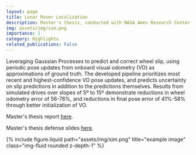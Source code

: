 ```yaml
---
layout: page
title: Lunar Rover Localization
description: Master's thesis, conducted with NASA Ames Research Center
img: assets/img/sim.png
importance: 1
category: Highlights
related_publications: False
---
```



Leveraging Gaussian Processes to predict and correct wheel slip, using periodic pose updates from onboard visual odometry (VO) as approximations of ground truth. The developed pipeline prioritizes most recent and highest-confidence VO pose updates, and predicts uncertainty on slip predictions in addition to the predictions themselves. Results from simulated drives over slopes of 5º to 15º demonstrate reductions in wheel odometry error of 56-78%, and reductions in final pose error of 41%-58% through better initialization of VO.

Master's thesis report <a href="https://drive.google.com/file/d/1vC4_eQfzTcFWaHl5spJhuiHQGCyaOzNN/view">here</a>.

Master's thesis defense slides <a href="https://docs.google.com/presentation/d/1NKPrJSwf3uChUJK2-_mpL7byJoqE0WAIZHgFNBMzDSo/edit#slide=id.p">here</a>.


<div class="row justify-content-center">
    <div class="col-sm-6 mt-3 mt-md-0">
        {% include figure.liquid path="assets/img/sim.png" title="example image" class="img-fluid rounded z-depth-1" %}
    </div>
</div>


